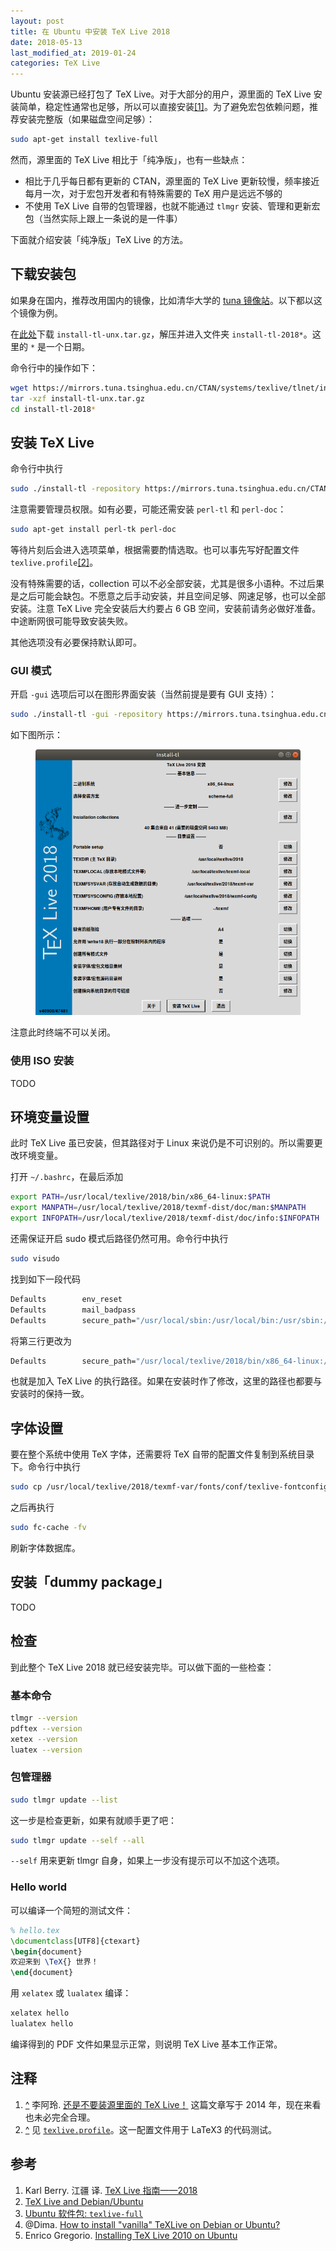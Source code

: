 ```yaml
---
layout: post
title: 在 Ubuntu 中安装 TeX Live 2018
date: 2018-05-13
last_modified_at: 2019-01-24
categories: TeX Live
---
```


Ubuntu 安装源已经打包了 TeX Live。对于大部分的用户，源里面的 TeX Live 安装简单，稳定性通常也足够，所以可以直接安装<span id="fnref-li-a-ling" class="footnote">[[1]](#fn-li-a-ling)</span>。为了避免宏包依赖问题，推荐安装完整版（如果磁盘空间足够）：

```sh
sudo apt-get install texlive-full
```

然而，源里面的 TeX Live 相比于「纯净版」，也有一些缺点：

- 相比于几乎每日都有更新的 CTAN，源里面的 TeX Live 更新较慢，频率接近每月一次，对于宏包开发者和有特殊需要的 TeX 用户是远远不够的
- 不使用 TeX Live 自带的包管理器，也就不能通过 `tlmgr` 安装、管理和更新宏包（当然实际上跟上一条说的是一件事）

下面就介绍安装「纯净版」TeX Live 的方法。

## 下载安装包

如果身在国内，推荐改用国内的镜像，比如清华大学的 [tuna 镜像站](https://mirrors.tuna.tsinghua.edu.cn/)。以下都以这个镜像为例。

在[此处](https://mirrors.tuna.tsinghua.edu.cn/CTAN/systems/texlive/tlnet/)下载 `install-tl-unx.tar.gz`，解压并进入文件夹 `install-tl-2018*`。这里的 `*` 是一个日期。

命令行中的操作如下：

```sh
wget https://mirrors.tuna.tsinghua.edu.cn/CTAN/systems/texlive/tlnet/install-tl-unx.tar.gz
tar -xzf install-tl-unx.tar.gz
cd install-tl-2018*
```

## 安装 TeX Live

命令行中执行

```sh
sudo ./install-tl -repository https://mirrors.tuna.tsinghua.edu.cn/CTAN/systems/texlive/tlnet/
```

注意需要管理员权限。如有必要，可能还需安装 `perl-tl` 和 `perl-doc`：

```sh
sudo apt-get install perl-tk perl-doc
```

等待片刻后会进入选项菜单，根据需要酌情选取。也可以事先写好配置文件 `texlive.profile`<span id="fnref-profile" class="footnote">[[2]](#fn-profile)</span>。

没有特殊需要的话，collection 可以不必全部安装，尤其是很多小语种。不过后果是之后可能会缺包。不愿意之后手动安装，并且空间足够、网速足够，也可以全部安装。注意 TeX Live 完全安装后大约要占 6 GB 空间，安装前请务必做好准备。中途断网很可能导致安装失败。

其他选项没有必要保持默认即可。

### GUI 模式

开启 `-gui` 选项后可以在图形界面安装（当然前提是要有 GUI 支持）：

```sh
sudo ./install-tl -gui -repository https://mirrors.tuna.tsinghua.edu.cn/CTAN/systems/texlive/tlnet/
```

如下图所示：

<figure>
  <img src="/images/install-texlive-ubuntu-gui.png" alt="install-texlive-ubuntu-gui">
</figure>

注意此时终端不可以关闭。

### 使用 ISO 安装

TODO

## 环境变量设置

此时 TeX Live 虽已安装，但其路径对于 Linux 来说仍是不可识别的。所以需要更改环境变量。

打开 `~/.bashrc`，在最后添加

```sh
export PATH=/usr/local/texlive/2018/bin/x86_64-linux:$PATH
export MANPATH=/usr/local/texlive/2018/texmf-dist/doc/man:$MANPATH
export INFOPATH=/usr/local/texlive/2018/texmf-dist/doc/info:$INFOPATH
```

还需保证开启 sudo 模式后路径仍然可用。命令行中执行

```sh
sudo visudo
```

找到如下一段代码

```sh
Defaults        env_reset
Defaults        mail_badpass
Defaults        secure_path="/usr/local/sbin:/usr/local/bin:/usr/sbin:/usr/bin:/sbin:/bin:/snap/bin"
```

将第三行更改为

```sh
Defaults        secure_path="/usr/local/texlive/2018/bin/x86_64-linux:/usr/local/sbin:/usr/local/bin:/usr/sbin:/usr/bin:/sbin:/bin:/snap/bin"
```

也就是加入 TeX Live 的执行路径。如果在安装时作了修改，这里的路径也都要与安装时的保持一致。

## 字体设置

要在整个系统中使用 TeX 字体，还需要将 TeX 自带的配置文件复制到系统目录下。命令行中执行

```sh
sudo cp /usr/local/texlive/2018/texmf-var/fonts/conf/texlive-fontconfig.conf /etc/fonts/conf.d/09-texlive.conf
```

之后再执行

```sh
sudo fc-cache -fv
```

刷新字体数据库。

## 安装「dummy package」

TODO

## 检查

到此整个 TeX Live 2018 就已经安装完毕。可以做下面的一些检查：

### 基本命令

```sh
tlmgr --version
pdftex --version
xetex --version
luatex --version
```

### 包管理器

```sh
sudo tlmgr update --list
```

这一步是检查更新，如果有就顺手更了吧：

```sh
sudo tlmgr update --self --all
```

`--self` 用来更新 tlmgr 自身，如果上一步没有提示可以不加这个选项。

### Hello world

可以编译一个简短的测试文件：

```latex
% hello.tex
\documentclass[UTF8]{ctexart}
\begin{document}
欢迎来到 \TeX{} 世界！
\end{document}
```

用 `xelatex` 或 `lualatex` 编译：

```sh
xelatex hello
lualatex hello
```

编译得到的 PDF 文件如果显示正常，则说明 TeX Live 基本工作正常。

## 注释

1. <span class="backref" id="fnref-li-a-ling"><a href="#fnref-li-a-ling">^</a></span>
   李阿玲. [还是不要装源里面的 TeX Live！](https://zhuanlan.zhihu.com/p/19699561) 这篇文章写于 2014 年，现在来看也未必完全合理。
1. <span class="backref" id="fnref-profile"><a href="#fnref-profile">^</a></span>
   见 [`texlive.profile`](https://github.com/latex3/latex3/blob/master/support/texlive.profile)。这一配置文件用于 LaTeX3 的代码测试。

## 参考

1. Karl Berry. 江疆 译. [TeX Live 指南——2018](http://tug.org/texlive/doc/texlive-zh-cn/texlive-zh-cn.pdf)
1. [TeX Live and Debian/Ubuntu](https://www.tug.org/texlive/debian.html)
1. [Ubuntu 软件包: `texlive-full`](https://packages.ubuntu.com/disco/texlive-full)
1. @Dima. [How to install "vanilla" TeXLive on Debian or Ubuntu?](https://tex.stackexchange.com/q/1092)
1. Enrico Gregorio. [Installing TeX Live 2010 on Ubuntu](http://www.tug.org/TUGboat/tb32-1/tb100gregorio.pdf)
